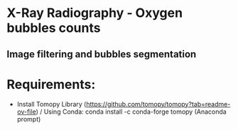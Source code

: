# X-Ray Radiography - Oxygen bubbles counts
## Image filtering and bubbles segmentation 


# Requirements: 
  - Install Tomopy Library (https://github.com/tomopy/tomopy?tab=readme-ov-file) / Using Conda: conda install -c conda-forge tomopy (Anaconda prompt)
  
